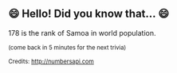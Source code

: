 ## :smile: Hello! Did you know that... :smile:
178 is the rank of Samoa in world population.

<sup>(come back in 5 minutes for the next trivia)</sup>


<sup>Credits: http://numbersapi.com</sup>
